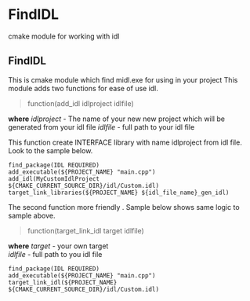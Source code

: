 # FindIDL
cmake module for working with idl

## FindIDL


 This is cmake module which find midl.exe for using in your project
This module adds two functions for ease of use idl.

> function(add_idl idlproject idlfile)

**where** 
*idlproject* - The name of your new new project which will be generated from your idl file
*idlfile* - full path to your idl file

This function create INTERFACE library with name idlproject from idl file.
Look to the  sample below.
	
	find_package(IDL REQUIRED)
    add_executable(${PROJECT_NAME} "main.cpp")
    add_idl(MyCustomIdlProject  ${CMAKE_CURRENT_SOURCE_DIR}/idl/Custom.idl)
    target_link_libraries(${PROJECT_NAME} ${idl_file_name}_gen_idl)

The second function more friendly .
Sample below shows same logic to sample above.

> function(target_link_idl target idlfile)

**where** 
*target* - your own target  
*idlfile* - full path to you idl file

    find_package(IDL REQUIRED)
    add_executable(${PROJECT_NAME} "main.cpp")
    target_link_idl(${PROJECT_NAME} ${CMAKE_CURRENT_SOURCE_DIR}/idl/Custom.idl)






